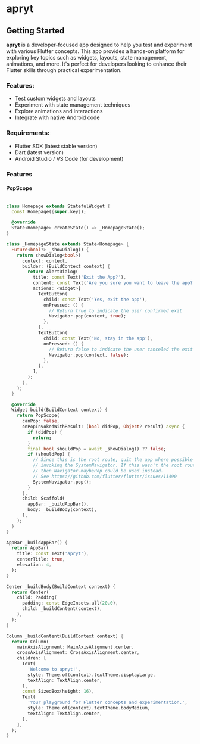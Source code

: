 # apryt

## Getting Started

**apryt** is a developer-focused app designed to help you test and experiment with various Flutter concepts. This app provides a hands-on platform for exploring key topics such as widgets, layouts, state management, animations, and more. It's perfect for developers looking to enhance their Flutter skills through practical experimentation.

### Features:
- Test custom widgets and layouts
- Experiment with state management techniques
- Explore animations and interactions
- Integrate with native Android code

### Requirements:
- Flutter SDK (latest stable version)
- Dart (latest version)
- Android Studio / VS Code (for development)


### Features
#### PopScope
```dart

class Homepage extends StatefulWidget {
  const Homepage({super.key});

  @override
  State<Homepage> createState() => _HomepageState();
}
```
```dart
class _HomepageState extends State<Homepage> {
  Future<bool?> _showDialog() {
    return showDialog<bool>(
      context: context,
      builder: (BuildContext context) {
        return AlertDialog(
          title: const Text('Exit the App?'),
          content: const Text('Are you sure you want to leave the app?'),
          actions: <Widget>[
            TextButton(
              child: const Text('Yes, exit the app'),
              onPressed: () {
                // Return true to indicate the user confirmed exit
                Navigator.pop(context, true);
              },
            ),
            TextButton(
              child: const Text('No, stay in the app'),
              onPressed: () {
                // Return false to indicate the user canceled the exit
                Navigator.pop(context, false);
              },
            ),
          ],
        );
      },
    );
  }

  @override
  Widget build(BuildContext context) {
    return PopScope(
      canPop: false,
      onPopInvokedWithResult: (bool didPop, Object? result) async {
        if (didPop) {
          return;
        }
        final bool shouldPop = await _showDialog() ?? false;
        if (shouldPop) {
          // Since this is the root route, quit the app where possible by
          // invoking the SystemNavigator. If this wasn't the root route,
          // then Navigator.maybePop could be used instead.
          // See https://github.com/flutter/flutter/issues/11490
          SystemNavigator.pop();
        }
      },
      child: Scaffold(
        appBar: _buildAppBar(),
        body: _buildBody(context),
      ),
    );
  }
}
```



```dart
AppBar _buildAppBar() {
  return AppBar(
    title: const Text('apryt'),
    centerTitle: true,
    elevation: 4,
  );
}

```

```dart
Center _buildBody(BuildContext context) {
  return Center(
    child: Padding(
      padding: const EdgeInsets.all(20.0),
      child: _buildContent(context),
    ),
  );
}
```
```dart
Column _buildContent(BuildContext context) {
  return Column(
    mainAxisAlignment: MainAxisAlignment.center,
    crossAxisAlignment: CrossAxisAlignment.center,
    children: [
      Text(
        'Welcome to apryt!',
        style: Theme.of(context).textTheme.displayLarge,
        textAlign: TextAlign.center,
      ),
      const SizedBox(height: 16),
      Text(
        'Your playground for Flutter concepts and experimentation.',
        style: Theme.of(context).textTheme.bodyMedium,
        textAlign: TextAlign.center,
      ),
    ],
  );
}
```